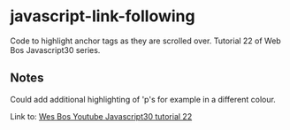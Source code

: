 javascript-link-following
=================

Code to highlight anchor tags as they are scrolled over. Tutorial 22 of Web Bos Javascript30 series. 

Notes
-----------
Could add additional highlighting of 'p's for example in a different colour.

Link to: [Wes Bos Youtube Javascript30 tutorial 22](https://www.youtube.com/watch?v=POP_qri7RA8&list=PLu8EoSxDXHP6CGK4YVJhL_VWetA865GOH&index=22)
